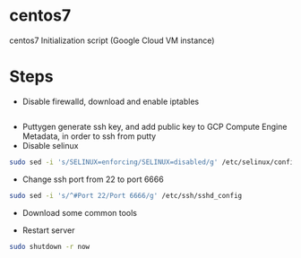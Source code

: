 # centos7
centos7 Initialization script (Google Cloud VM instance)

# Steps
* Disable firewalld, download and enable iptables
```bash

```
* Puttygen generate ssh key, and add public key to GCP Compute Engine Metadata, in order to ssh from putty
* Disable selinux
```bash
sudo sed -i 's/SELINUX=enforcing/SELINUX=disabled/g' /etc/selinux/config
```
* Change ssh port from 22 to port 6666
```bash
sudo sed -i 's/^#Port 22/Port 6666/g' /etc/ssh/sshd_config
```
* Download some common tools


* Restart server
```bash
sudo shutdown -r now
```

